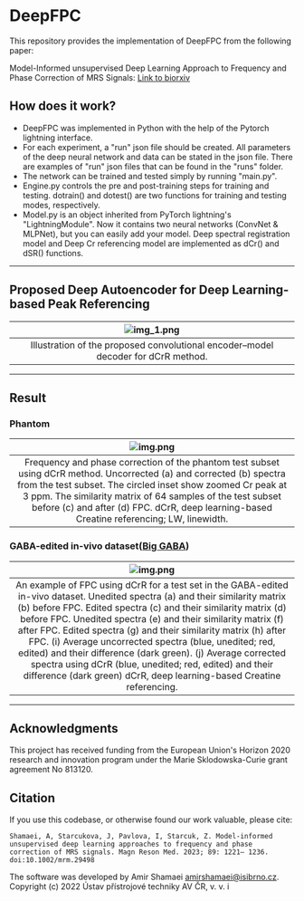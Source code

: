 # DeepFPC

This repository provides the implementation of DeepFPC from the following paper:

Model-Informed unsupervised Deep Learning Approach to Frequency and Phase Correction of MRS Signals: [Link to biorxiv](https://www.biorxiv.org/content/10.1101/2022.06.28.497332v1)

## How does it work?
- DeepFPC was implemented in Python with the help of the Pytorch lightning interface. 
- For each experiment, a "run" json file should be created. All parameters of the deep neural network and data can be stated in the json file.
There are examples of "run" json files that can be found in the "runs" folder.
- The network can be trained and tested simply by running "main.py". 
- Engine.py controls the pre and post-training steps for training and testing. dotrain() and dotest() are two functions for training and testing modes, respectively.
- Model.py is an object inherited from PyTorch lightning's "LightningModule". Now it contains two neural networks (ConvNet & MLPNet), but you can easily add your model. Deep spectral registration model and Deep Cr referencing model are implemented as dCr() and dSR() functions. 
------
## Proposed Deep Autoencoder for Deep Learning-based Peak Referencing
|![img_1.png](images/Figure%202.png)|
|:--:|
|Illustration of the proposed convolutional encoder–model decoder for dCrR method. |
------
## Result
### Phantom
|![img.png](images/Figure%205.png)|
|:--:|
|Frequency and phase correction of the phantom test subset using dCrR method. Uncorrected (a) and corrected (b) spectra from the test subset. The circled inset show zoomed Cr peak at 3 ppm. The similarity matrix of 64 samples of the test subset before (c) and after (d) FPC. dCrR, deep learning-based Creatine referencing; LW, linewidth.|
### GABA-edited in-vivo dataset([Big GABA](https://www.nitrc.org/projects/biggaba/))
|![img.png](images/Figure%207.png)|
|:--:|
|An example of FPC using dCrR for a test set in the GABA-edited in-vivo dataset. Unedited spectra (a) and their similarity matrix (b) before FPC. Edited spectra (c) and their similarity matrix (d) before FPC. Unedited spectra (e) and their similarity matrix (f) after FPC. Edited spectra (g) and their similarity matrix (h) after FPC. (i) Average uncorrected spectra (blue, unedited; red, edited) and their difference (dark green). (j) Average corrected spectra using dCrR (blue, unedited; red, edited) and their difference (dark green) dCrR, deep learning-based Creatine referencing.|
-----
## Acknowledgments
This project has received funding from the European Union's Horizon 2020 research and innovation program under the Marie Sklodowska-Curie grant agreement No 813120.

## Citation
If you use this codebase, or otherwise found our work valuable, please cite:
```
Shamaei, A, Starcukova, J, Pavlova, I, Starcuk, Z. Model-informed unsupervised deep learning approaches to frequency and phase correction of MRS signals. Magn Reson Med. 2023; 89: 1221– 1236. doi:10.1002/mrm.29498

```
The software was developed by Amir Shamaei amirshamaei@isibrno.cz.  
Copyright (c) 2022 Ústav přístrojové techniky AV ČR, v. v. i
